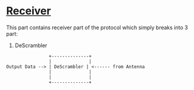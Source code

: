 # [Receiver](https://github.com/sadrasabouri/802.11a/tree/master/Hardware/Receiver)
This part contains receiver part of the protocol which simply breaks into 3 part:

1. DeScrambler

```
                +--------------+ 
                |              |
Output Data --> | DeScrambler | <------ from Antenna
                |              |
                |              |
                +--------------+
```
